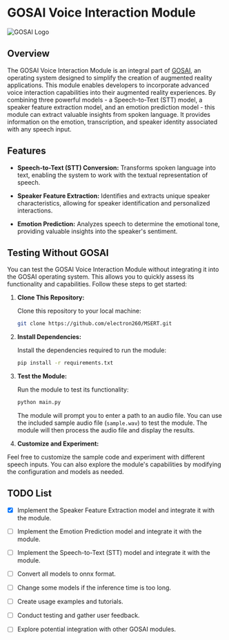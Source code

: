 # GOSAI Voice Interaction Module

![GOSAI Logo](https://avatars.githubusercontent.com/u/98415388?s=200&v=4)

## Overview

The GOSAI Voice Interaction Module is an integral part of [GOSAI](https://github.com/GOSAI-DVIC/gosai), an operating system designed to simplify the creation of augmented reality applications. This module enables developers to incorporate advanced voice interaction capabilities into their augmented reality experiences. By combining three powerful models - a Speech-to-Text (STT) model, a speaker feature extraction model, and an emotion prediction model - this module can extract valuable insights from spoken language. It provides information on the emotion, transcription, and speaker identity associated with any speech input.

## Features

- **Speech-to-Text (STT) Conversion:** Transforms spoken language into text, enabling the system to work with the textual representation of speech.

- **Speaker Feature Extraction:** Identifies and extracts unique speaker characteristics, allowing for speaker identification and personalized interactions.

- **Emotion Prediction:** Analyzes speech to determine the emotional tone, providing valuable insights into the speaker's sentiment.

## Testing Without GOSAI

You can test the GOSAI Voice Interaction Module without integrating it into the GOSAI operating system. This allows you to quickly assess its functionality and capabilities. Follow these steps to get started:

1. **Clone This Repository:**

   Clone this repository to your local machine:

   ```bash
   git clone https://github.com/electron260/MSERT.git
   ```

2. **Install Dependencies:**

   Install the dependencies required to run the module:

   ```bash
   pip install -r requirements.txt
   ```

3. **Test the Module:**

    Run the module to test its functionality:
  
    ```bash
    python main.py
    ```
  
    The module will prompt you to enter a path to an audio file. You can use the included sample audio file (`sample.wav`) to test the module. The module will then process the audio file and display the results.

4. **Customize and Experiment:**

  Feel free to customize the sample code and experiment with different speech inputs. You can also explore the module's capabilities by modifying the configuration and models as needed.


## TODO List

- [X] Implement the Speaker Feature Extraction model and integrate it with the module.
- [ ] Implement the Emotion Prediction model and integrate it with the module.
- [ ] Implement the Speech-to-Text (STT) model and integrate it with the module.
- [ ] Convert all models to onnx format.
- [ ] Change some models if the inference time is too long.
- [ ] Create usage examples and tutorials.
- [ ] Conduct testing and gather user feedback.
- [ ] Explore potential integration with other GOSAI modules.



